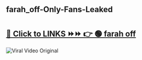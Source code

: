 
 ## farah_off-Only-Fans-Leaked

# <h2><a href="https://clipsfans.com/farah_off&ref=git">🔗 Click to LINKS ⏩⏩ 👉 🟢 farah off </a></h2>

<a href="https://clipsfans.com/farah_off&ref=git" rel="nofollow" data-target="animated-image.originalLink"><img src="https://i.ibb.co.com/xMMVF88/686577567.gif" alt="Viral Video Original" style="max-width: 100%; display: inline-block;" data-target="animated-image.originalImage"></a>
